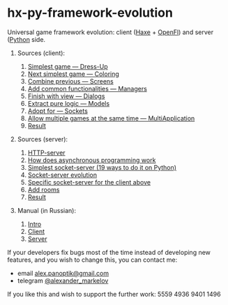 # hx-py-framework-evolution

Universal game framework evolution: client ([Haxe](https://haxe.org/) + [OpenFl](https://www.openfl.org/)) and server ([Python](https://python.org/) side.

1. Sources (client):
	1. [Simplest game — Dress-Up](a_dresser/)
	1. [Next simplest game — Coloring](b_coloring/)
	1. [Combine previous — Screens](c_screens/)
	1. [Add common functionalities — Managers](d_managers/)
	1. [Finish with view — Dialogs](e_dialogs/)
	1. [Extract pure logic — Models](f_models/)
	1. [Adopt for — Sockets](g_sockets/)
	1. [Allow multiple games at the same time — MultiApplication](h_loader/)
	1. [Result](i_framework/)

2. Sources (server):
	1. [HTTP-server](f_models/server_flask/)
	1. [How does asynchronous programming work](f_models/server_socket/v0/async/)
	1. [Simplest socket-server (19 ways to do it on Python)](f_models/server_socket/v0)
	1. [Socket-server evolution](f_models/server_socket/)
	1. [Specific socket-server for the client above](g_sockets/)
	1. [Add rooms](h_loader/)
	1. [Result](i_framework/)

3. Manual (in Russian):
	1. [Intro](manual_ru/00_intro_01.md)
	2. [Client](manual_ru/01_client_01.md)
	3. [Server](manual_ru/02_server_01.md)

If your developers fix bugs most of the time instead of developing new features, and you wish to change this, you can contact me:
- email alex.panoptik@gmail.com
- telegram [@alexander_markelov](https://t.me/alexander_markelov)

If you like this and wish to support the further work: 5559 4936 9401 1496

